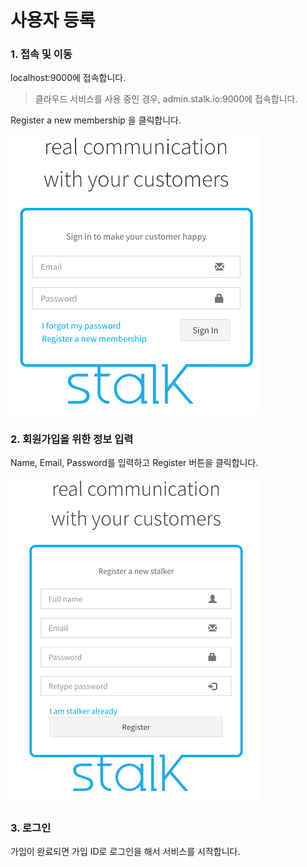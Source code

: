 사용자 등록
======================

### 1. 접속 및 이동

localhost:9000에 접속합니다.

> 클라우드 서비스를 사용 중인 경우, admin.stalk.io:9000에 접속합니다.

Register a new membership 을 클릭합니다.

<a href="images/index.png" target="_blank"><img src="images/index.png" width="400px;"/></a>

### 2. 회원가입을 위한 정보 입력

Name, Email, Password를 입력하고 Register 버튼을 클릭합니다.

<a href="images/register.png" target="_blank"><img src="images/register.png"  width="400px;"/></a>

### 3. 로그인

가입이 완료되면 가입 ID로 로그인을 해서 서비스를 시작합니다.